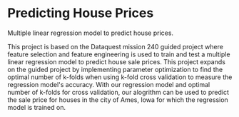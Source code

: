 # Predicting House Prices
Multiple linear regression model to predict house prices. 

This project is based on the Dataquest mission 240 guided project where feature selection and feature engineering is used to train and test a multiple linear regression model to predict house sale prices. This project expands on the guided project by implementing parameter optimization to find the optimal number of k-folds when using k-fold cross validation to measure the regression model's accuracy. With our regression model and optimal number of k-folds for cross validation, our alogrithm can be used to predict the sale price for houses in the city of Ames, Iowa for which the regression model is trained on. 

